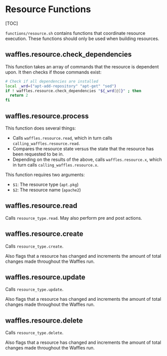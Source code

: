 # Resource Functions

[TOC]

`functions/resource.sh` contains functions that coordinate resource execution. These functions should only be used when building resources.

## waffles.resource.check_dependencies

This function takes an array of commands that the resource is dependent upon. It then checks if those commands exist:

```bash
# Check if all dependencies are installed
local _wrd=("apt-add-repository" "apt-get" "sed")
if ! waffles.resource.check_dependencies "${_wrd[@]}" ; then
  return 2
fi
```

## waffles.resource.process

This function does several things:

* Calls `waffles.resource.read`, which in turn calls `calling_waffles.resource.read`.
* Compares the resource state versus the state that the resource has been requested to be in.
* Depending on the results of the above, calls `waffles.resource.x`, which in turn calls `calling_waffles.resource.x`.

This function requires two arguments:

* `$1`: The resource type (`apt.pkg`)
* `$2`: The resource name (`apache2`)

## waffles.resource.read

Calls `resource_type.read`. May also perform pre and post actions.

## waffles.resource.create

Calls `resource_type.create`.

Also flags that a resource has changed and increments the amount of total changes made throughout the Waffles run.

## waffles.resource.update

Calls `resource_type.update`.

Also flags that a resource has changed and increments the amount of total changes made throughout the Waffles run.

## waffles.resource.delete

Calls `resource_type.delete`.

Also flags that a resource has changed and increments the amount of total changes made throughout the Waffles run.
